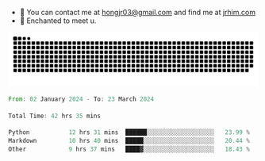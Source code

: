 - 📧 You can contact me at hongjr03@gmail.com and find me at [jrhim.com](https://jrhim.com/)
- 💜 Enchanted to meet u.

![snake_animation](https://raw.githubusercontent.com/hongjr03/hongjr03/output/github-contribution-grid-snake.svg)

<!--START_SECTION:waka-->

```rust
From: 02 January 2024 - To: 23 March 2024

Total Time: 42 hrs 35 mins

Python           12 hrs 31 mins  ██████░░░░░░░░░░░░░░░░░░░   23.99 %
Markdown         10 hrs 40 mins  █████░░░░░░░░░░░░░░░░░░░░   20.44 %
Other            9 hrs 37 mins   ████▓░░░░░░░░░░░░░░░░░░░░   18.43 %
```

<!--END_SECTION:waka-->
